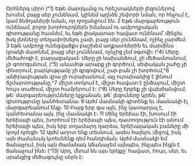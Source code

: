 
Օրհներգ սիրո
(^1) Եթե մարդկանց ու հրեշտակների լեզուներով խոսեմ, բայց սեր չունենամ, կլինեմ պղնձե շեփորի նման, որ հնչում է,
կամ ծնծղաների նման, որ ղողանջում են։ 2 Եթե մարգարեություն ունենամ, բոլոր խորհուրդներն իմանամ ու
ամբողջական գիտությանը հասնեմ, եւ եթե լիակատար հավատ ունենամ՝ մինչեւ իսկ լեռները տեղափոխելու չափ, բայց
սեր չունենամ, ոչինչ չարժեմ։ 3 Եթե ամբողջ ունեցվածքս բաշխեմ աղքատներին եւ մարմինս կրակի մատնեմ, բայց սեր
չունենամ, ոչնչից չեմ օգտվի։
(^4) Սերը մեծահոգի է, բարյացակամ։ Սերը չի նախանձում, չի մեծամտանում, չի գոռոզանում, (^5) անամոթ արարք չի
գործում, սեփական շահը չի փնտրում, բարկությամբ չի գրգռվում, չար բան չի խորհում,^6 անիրավության վրա չի
ուրախանում, այլ ուրախակից է լինում ճշմարտությանը,^7 միշտ տոկում է, միշտ հավատ է ընծայում, միշտ հույս տածում,
միշտ համբերում է։
(^8) Սերը երբեք չի վախճանվում. թե՛ մարգարեությունները կչքանան, թե՛ լեզուները կլռեն, թե՛ գիտությունը
կանհետանա։ 9 Այժմ մասնակի գիտենք եւ մասնակի էլ մարգարեանում ենք։ 10 Բայց երբ գա այն, ինչ կատարյալ է,
կանհետանա այն, ինչ մասնակի է։ 11 Մինչ երեխա էի, խոսում էի երեխայի պես, խորհում էի երեխայի պես, դատողություն
էի անում երեխայի պես, իսկ երբ տղամարդ դարձա, երեխայական բաները մի կողմ դրեցի։ 12 Այժմ աղոտ ենք տեսնում,
ասես հայելու միջով, իսկ այն ժամանակ կտեսնենք դեմ հանդիման։ Այժմ մասնակի եմ ճանաչում, իսկ այն ժամանակ
կճանաչեմ այնպես, ինչպես ինքն է ճանաչում ինձ։
(^13) Արդ, մնում են այս երեքը՝ հավատ, հույս, սեր, եւ սրանցից մեծագույնը սերն է։
